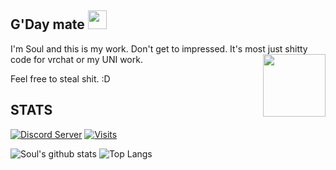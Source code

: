 ## G'Day mate <img src="https://raw.githubusercontent.com/MartinHeinz/MartinHeinz/master/wave.gif" width="30px">
I'm Soul and this is my work. Don't get to impressed. It's most just shitty code for vrchat or my UNI work.
<img align="right" width="100" height="100" src="https://cdn.discordapp.com/avatars/399982893394558989/a_5382cbe4c7cece91e34d56a8d29b5439.gif?size=128)">

Feel free to steal shit. :D
## STATS
[![Discord Server](https://img.shields.io/badge/DISCORD-JOIN%20MY%20VRC%20DISCORD-purple?style=for-the-badge&logo=discord&logoWidth=16)](https://discord.com/invite/KctPNaNmfh)
[![Visits](https://visitor-badge.laobi.icu/badge?page_id=ignoresoul)](https://github.com/IGNOREDSOUL)

![Soul's github stats](https://github-readme-stats.vercel.app/api?username=IGNOREDSOUL&show_icons=true&theme=material-palenight)
![Top Langs](https://github-readme-stats.vercel.app/api/top-langs/?username=ignoredsoul&layout=compact&theme=material-palenight)




